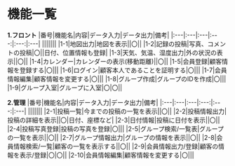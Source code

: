 # 機能一覧

**1.フロント**
|番号|機能名|内容|データ入力|データ出力|備考|
|:---|:---|:---|:---:|:---:|:---|
|||||||
|1-1|地図出力|地図を表示||〇||
|1-2|記録の投稿|写真、コメントの投稿|〇||日付、位置情報も登録|
|1-3|天気、気温、湿度出力|外の状況の表示||〇||
|1-4|カレンダー|カレンダーの表示(移動距離)||〇||
|1-5|会員登録|顧客情報を登録する|〇|||
|1-6|ログイン|顧客本人であることを証明する|〇|||
|1-7|会員情報編集|顧客情報を変更する|〇|||
|1-8|グループ作成|グループのIDを作成|〇|||
|1-9|グループ入室|グループに入室|〇|〇||

**2.管理**
|番号|機能名|内容|データ入力|データ出力|備考|
|:---|:---|:---|:---:|:---:|:---|
|||||||
|2-1|投稿一覧|今までの投稿の一覧を表示||〇||
|2-2|投稿情報出力|投稿の詳細を表示||〇|日付、座標など|
|2-3|日付情報|投稿に日付を表示||〇||
|2-4|投稿写真登録|投稿の写真を登録|〇|||
|2-5|グループ検索/一覧表|グループの一覧を表示||〇||
|2-7|グループ情報出力|グループの情報を表示||〇||
|2-8|会員情報検索/一覧|顧客の一覧を表示する||〇||
|2-9|会員情報出力/登録|顧客の情報を表示/登録|〇|〇||
|2-10|会員情報編集|顧客情報を変更する|〇|||
